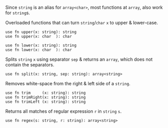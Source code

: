 Since `string` is an alias for `array<char>`, most functions at `array`, also work for `string`s.

Overloaded functions that can turn `string`/`char` `x` to upper & lower-case.
```
use fn upper(x: string): string
use fn upper(x: char  ): char

use fn lower(x: string): string
use fn lower(x: char  ): char
```

Splits `string` `x` using separator `sep` & returns an `array`, which does not contain the separators.
```
use fn split(x: string, sep: string): array<string>
```

Removes white-space from the right & left side of a `string`.
```
use fn trim     (x: string): string
use fn trimRight(x: string): string
use fn trimLeft (x: string): string
```

Returns all matches of regular expression `r` in `string` `s`.
```
use fn regex(s: string, r: string): array<string>
```
